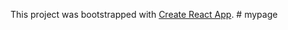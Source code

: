 This project was bootstrapped with [Create React App](https://github.com/facebook/create-react-app).
#   m y p a g e  
 